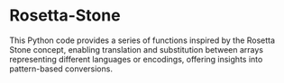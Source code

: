 # Rosetta-Stone
This Python code provides a series of functions inspired by the Rosetta Stone concept, enabling translation and substitution between arrays representing different languages or encodings, offering insights into pattern-based conversions.
